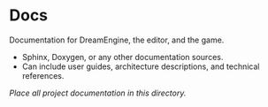 ﻿# Docs

Documentation for DreamEngine, the editor, and the game.

- Sphinx, Doxygen, or any other documentation sources.
- Can include user guides, architecture descriptions, and technical references.

_Place all project documentation in this directory._
